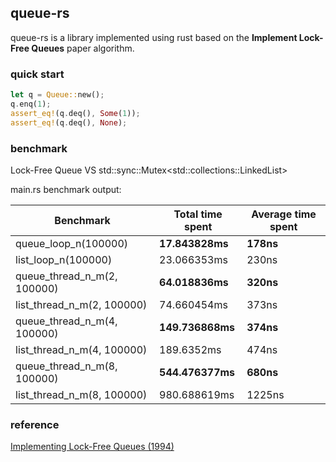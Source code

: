 ## queue-rs

queue-rs is a library implemented using rust based on the **Implement Lock-Free Queues** paper algorithm.


### quick start

```rust
let q = Queue::new();
q.enq(1);
assert_eq!(q.deq(), Some(1));
assert_eq!(q.deq(), None);
```


### benchmark

Lock-Free Queue VS std::sync::Mutex\<std::collections::LinkedList\>

main.rs benchmark output:

|    Benchmark   | Total time spent | Average time spent |
| ------------- | ----- | ------- |
| queue_loop_n(100000) | **17.843828ms** | **178ns** |
| list_loop_n(100000)  | 23.066353ms | 230ns |
| queue_thread_n_m(2, 100000) | **64.018836ms** | **320ns** |
| list_thread_n_m(2, 100000)  | 74.660454ms | 373ns |
| queue_thread_n_m(4, 100000) | **149.736868ms** | **374ns** |
| list_thread_n_m(4, 100000)  | 189.6352ms | 474ns |
| queue_thread_n_m(8, 100000) | **544.476377ms** | **680ns** |
| list_thread_n_m(8, 100000)  | 980.688619ms | 1225ns |


### reference

[Implementing Lock-Free Queues (1994)](http://citeseerx.ist.psu.edu/viewdoc/summary?doi=10.1.1.53.8674)

